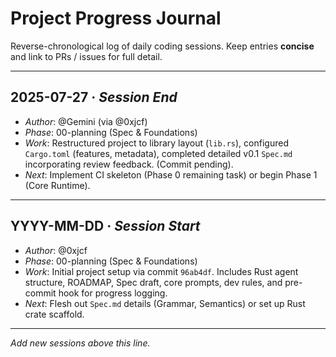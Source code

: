 # Project Progress Journal

Reverse-chronological log of daily coding sessions.  Keep entries **concise** and link to PRs / issues for full detail.

---

## 2025-07-27 · _Session End_
*   _Author_: @Gemini (via @0xjcf)
*   _Phase_: 00-planning (Spec & Foundations)
*   _Work_: Restructured project to library layout (`lib.rs`), configured `Cargo.toml` (features, metadata), completed detailed v0.1 `Spec.md` incorporating review feedback. (Commit pending).
*   _Next_: Implement CI skeleton (Phase 0 remaining task) or begin Phase 1 (Core Runtime).

---

## YYYY-MM-DD · _Session Start_
*   _Author_: @0xjcf
*   _Phase_: 00-planning (Spec & Foundations)
*   _Work_: Initial project setup via commit `96ab4df`. Includes Rust agent structure, ROADMAP, Spec draft, core prompts, dev rules, and pre-commit hook for progress logging.
*   _Next_: Flesh out `Spec.md` details (Grammar, Semantics) or set up Rust crate scaffold.

---

_Add new sessions above this line._ 